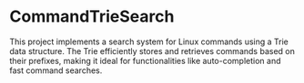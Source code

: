# CommandTrieSearch
This project implements a search system for Linux commands using a Trie data structure. The Trie efficiently stores and retrieves commands based on their prefixes, making it ideal for functionalities like auto-completion and fast command searches.
